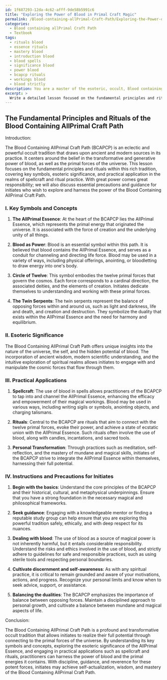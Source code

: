 ```yaml
---
id: 1f687293-12da-4c62-afff-9de58b5991c6
title: "Exploring the Power of Blood in Primal Craft Magic"
permalink: /Blood-containing-allPrimal-Craft-Path/Exploring-the-Power-of-Blood-in-Primal-Craft-Magic/
categories:
  - Blood containing allPrimal Craft Path
  - Textbook
tags:
  - rituals blood
  - essence rituals
  - mastery blood
  - introduction blood
  - blood spells
  - significance blood
  - power blood
  - bcapcp rituals
  - workings blood
  - blood strictly
description: You are a master of the esoteric, occult, Blood containing allPrimal Craft Path and education, you have written many textbooks on the subject in ways that provide students with rich and deep understanding of the subject. You are being asked to write textbook-like sections on a topic and you do it with full context, explainability, and reliability in accuracy to the true facts of the topic at hand, in a textbook style that a student would easily be able to learn from, in a rich, engaging, and contextual way. Always include relevant context (such as formulas and history), related concepts, and in a way that someone can gain deep insights from.
excerpt: > 
  Write a detailed lesson focused on the fundamental principles and rituals of the Blood containing allPrimal Craft Path within the occult tradition. Ensure to include information on the key symbols, its esoteric significance, and the practical application of this Path in the art of spellcraft and ritualistic practices. Provide instructions and precautions for initiates seeking to explore and harness the power within the Blood containing allPrimal Craft Path.
---
```


## The Fundamental Principles and Rituals of the Blood Containing AllPrimal Craft Path

Introduction:

The Blood Containing AllPrimal Craft Path (BCAPCP) is an eclectic and powerful occult tradition that draws upon ancient and modern sources in its practice. It centers around the belief in the transformative and generative power of blood, as well as the primal forces of the universe. This lesson focuses on the fundamental principles and rituals within this rich tradition, covering key symbols, esoteric significance, and practical application in the realms of spellcraft and ritual practice. With great power comes great responsibility; we will also discuss essential precautions and guidance for initiates who wish to explore and harness the power of the Blood Containing AllPrimal Craft Path.

### I. Key Symbols and Concepts

1. ****The AllPrimal Essence****: At the heart of the BCAPCP lies the AllPrimal Essence, which represents the primal energy that originated the universe. It is associated with the force of creation and the underlying unity of all things.

2. ****Blood as Power****: Blood is an essential symbol within this path. It is believed that blood contains the AllPrimal Essence, and serves as a conduit for channeling and directing life force. Blood may be used in a variety of ways, including physical offerings, anointing, or bloodletting to draw energy into one's body.

3. ****Circle of Twelve****: This symbol embodies the twelve primal forces that govern the cosmos. Each force corresponds to a cardinal direction, the associated deities, and the elements of creation. Initiates dedicate themselves to understanding and working with these primal forces.

4. ****The Twin Serpents****: The twin serpents represent the balance of opposing forces within and around us, such as light and darkness, life and death, and creation and destruction. They symbolize the duality that exists within the AllPrimal Essence and the need for harmony and equilibrium.

### II. Esoteric Significance

The Blood Containing AllPrimal Craft Path offers unique insights into the nature of the universe, the self, and the hidden potential of blood. The incorporation of ancient wisdom, modern scientific understanding, and the intuitive exploration of spiritual realms allows initiates to engage with and manipulate the cosmic forces that flow through them.

### III. Practical Applications

1. ****Spellcraft****: The use of blood in spells allows practitioners of the BCAPCP to tap into and channel the AllPrimal Essence, enhancing the efficacy and empowerment of their magical workings. Blood may be used in various ways, including writing sigils or symbols, anointing objects, and charging talismans.

2. ****Rituals****: Central to the BCAPCP are rituals that aim to connect with the twelve primal forces, evoke their power, and achieve a state of ecstatic union with the AllPrimal Essence. Such rituals often involve the use of blood, along with candles, incantations, and sacred tools.

3. ****Personal Transformation****: Through practices such as meditation, self-reflection, and the mastery of mundane and magical skills, initiates of the BCAPCP strive to integrate the AllPrimal Essence within themselves, harnessing their full potential.

### IV. Instructions and Precautions for Initiates

1. ****Begin with the basics****: Understand the core principles of the BCAPCP and their historical, cultural, and metaphysical underpinnings. Ensure that you have a strong foundation in the necessary magical and philosophical frameworks.

2. ****Seek guidance****: Engaging with a knowledgeable mentor or finding a reputable study group can help ensure that you are exploring this powerful tradition safely, ethically, and with deep respect for its nuances.

3. ****Dealing with blood****: The use of blood as a source of magical power is not inherently harmful, but it entails considerable responsibility. Understand the risks and ethics involved in the use of blood, and strictly adhere to guidelines for safe and responsible practices, such as using sterile tools and respecting personal boundaries.

4. ****Cultivate discernment and self-awareness****: As with any spiritual practice, it is critical to remain grounded and aware of your motivations, actions, and progress. Recognize your personal limits and know when to seek advice, support, or assistance.

5. ****Balancing the dualities****: The BCAPCP emphasizes the importance of balance between opposing forces. Maintain a disciplined approach to personal growth, and cultivate a balance between mundane and magical aspects of life.

Conclusion:

The Blood Containing AllPrimal Craft Path is a profound and transformative occult tradition that allows initiates to realize their full potential through connecting to the primal forces of the universe. By understanding its key symbols and concepts, exploring the esoteric significance of the AllPrimal Essence, and engaging in practical applications such as spellcraft and rituals, practitioners can harness the power of blood and the primal energies it contains. With discipline, guidance, and reverence for these potent forces, initiates may achieve self-actualization, wisdom, and mastery of the Blood Containing AllPrimal Craft Path.
